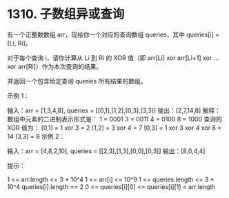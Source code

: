 # 1310. 子数组异或查询
  有一个正整数数组 arr，现给你一个对应的查询数组 queries，其中 queries[i] = [Li, Ri]。
  
  对于每个查询 i，请你计算从 Li 到 Ri 的 XOR 值（即 arr[Li] xor arr[Li+1] xor ... xor arr[Ri]）作为本次查询的结果。
  
  并返回一个包含给定查询 queries 所有结果的数组。
  
   
  
  示例 1：
  
  输入：arr = [1,3,4,8], queries = [[0,1],[1,2],[0,3],[3,3]]
  输出：[2,7,14,8] 
  解释：
  数组中元素的二进制表示形式是：
  1 = 0001 
  3 = 0011 
  4 = 0100 
  8 = 1000 
  查询的 XOR 值为：
  [0,1] = 1 xor 3 = 2 
  [1,2] = 3 xor 4 = 7 
  [0,3] = 1 xor 3 xor 4 xor 8 = 14 
  [3,3] = 8
  示例 2：
  
  输入：arr = [4,8,2,10], queries = [[2,3],[1,3],[0,0],[0,3]]
  输出：[8,0,4,4]
   
  
  提示：
  
  1 <= arr.length <= 3 * 10^4
  1 <= arr[i] <= 10^9
  1 <= queries.length <= 3 * 10^4
  queries[i].length == 2
  0 <= queries[i][0] <= queries[i][1] < arr.length